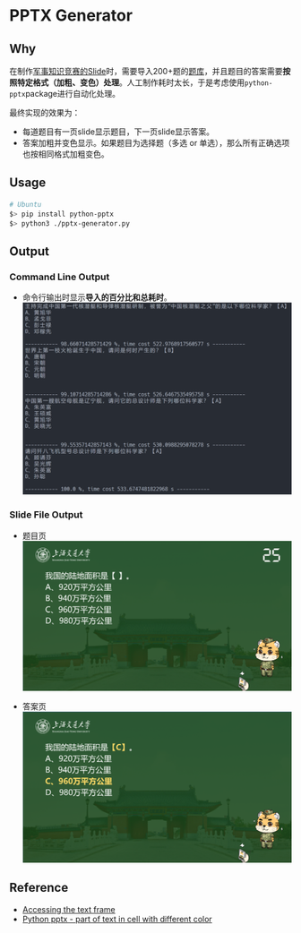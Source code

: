 # PPTX Generator

## Why

在制作[军事知识竞赛的Slide](./question.pptx)时，需要导入200+题的[题库](./question.md)，并且题目的答案需要**按照特定格式（加粗、变色）处理**。人工制作耗时太长，于是考虑使用`python-pptx`package进行自动化处理。

最终实现的效果为：

- 每道题目有一页slide显示题目，下一页slide显示答案。
- 答案加粗并变色显示。如果题目为选择题（多选 or 单选），那么所有正确选项也按相同格式加粗变色。


## Usage
```zsh
# Ubuntu
$> pip install python-pptx
$> python3 ./pptx-generator.py
```

## Output
### Command Line Output

- 命令行输出时显示**导入的百分比和总耗时**。
![part of cmd output](./img/cmd.png)

### Slide File Output

- 题目页
![question](img/question.png)

- 答案页
![solution](img/solution.png)

## Reference
- [Accessing the text frame](https://python-pptx.readthedocs.io/en/latest/user/text.html#accessing-paragraphs)
- [Python pptx - part of text in cell with different color](https://stackoverflow.com/questions/59032019/python-pptx-part-of-text-in-cell-with-different-color)
